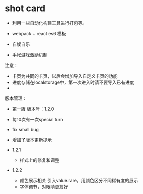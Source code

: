 # shot card

- 利用一些自动化构建工具进行打包等。
- webpack + react es6 模板


- 自娱自乐
- 手帐游戏激励机制

注意：
- 卡页为共同的卡页，以后会增加导入自定义卡页的功能
- 进度存储在localstorage中，第一次进入时请不要导入已有进度
- 


版本管理：
- 第一版 版本号：1.2.0
 - 每10次有一次special turn
 - fix small bug
 - 增加了版本更新提示

- 1.2.1
  - 样式上的修复和调整

- 1.2.2
  - 颜色展示相关 引入value.rare，用颜色区分不同稀有度的展示
  - 字体调节，对眼睛更友好